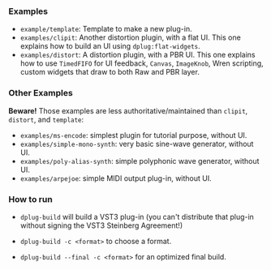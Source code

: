 ### Examples
   * `example/template`: Template to make a new plug-in.
   * `examples/clipit`: Another distortion plugin, with a flat UI. 
     This one explains how to build an UI using `dplug:flat-widgets`.
   * `examples/distort`: A distortion plugin, with a PBR UI.
     This one explains how to use `TimedFIFO` for UI feedback, `Canvas`, `ImageKnob`, Wren scripting, custom widgets that draw to both Raw and PBR layer.




### Other Examples

**Beware!** Those examples are less authoritative/maintained than `clipit`, `distort`, and `template`:
   * `examples/ms-encode`: simplest plugin for tutorial purpose, without UI.
   * `examples/simple-mono-synth`: very basic sine-wave generator, without UI.
   * `examples/poly-alias-synth`: simple polyphonic wave generator, without UI.
   * `examples/arpejoe`: simple MIDI output plug-in, without UI.


### How to run

- `dplug-build` will build a VST3 plug-in (you can't distribute that plug-in without signing the VST3 Steinberg Agreement!)

- `dplug-build -c <format>` to choose a format.

- `dplug-build --final -c <format>` for an optimized final build.


